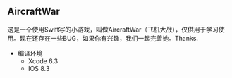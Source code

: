## AircraftWar
  这是一个使用Swift写的小游戏，叫做AircraftWar（飞机大战），仅供用于学习使用。现在还存在一些BUG，如果你有兴趣，我们一起完善她。Thanks.

- 编译环境
  - Xcode 6.3
  - IOS 8.3
